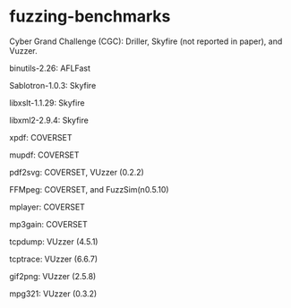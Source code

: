# fuzzing-benchmarks

Cyber Grand Challenge (CGC): Driller, Skyfire (not reported in paper), and Vuzzer.

binutils-2.26: AFLFast

Sablotron-1.0.3: Skyfire

libxslt-1.1.29: Skyfire

libxml2-2.9.4: Skyfire

xpdf: COVERSET

mupdf: COVERSET

pdf2svg: COVERSET, VUzzer (0.2.2)

FFMpeg: COVERSET, and FuzzSim(n0.5.10)

mplayer: COVERSET

mp3gain: COVERSET

tcpdump: VUzzer (4.5.1)

tcptrace: VUzzer (6.6.7)

gif2png: VUzzer (2.5.8)

mpg321: VUzzer (0.3.2)
